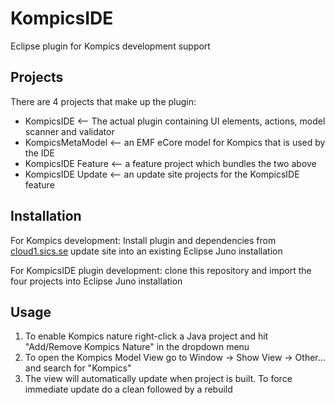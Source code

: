 KompicsIDE
==========

Eclipse plugin for Kompics development support

Projects
--------
There are 4 projects that make up the plugin:
- KompicsIDE <-- The actual plugin containing UI elements, actions, model scanner and validator
- KompicsMetaModel <-- an EMF eCore model for Kompics that is used by the IDE
- KompicsIDE Feature <-- a feature project which bundles the two above
- KompicsIDE Update <-- an update site projects for the KompicsIDE feature


Installation
------------
For Kompics development: Install plugin and dependencies from [cloud1.sics.se][repo] update site into an existing Eclipse Juno installation

For KompicsIDE plugin development: clone this repository and import the four projects into Eclipse Juno installation


Usage
-----
1. To enable Kompics nature right-click a Java project and hit "Add/Remove Kompics Nature" in the dropdown menu
2. To open the Kompics Model View go to Window -> Show View -> Other... and search for "Kompics"
3. The view will automatically update when project is built. To force immediate update do a clean followed by a rebuild

[repo]: http://cloud1.sics.se
